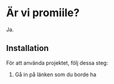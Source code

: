 # Är vi promiile?

Ja.

## Installation

För att använda projektet, följ dessa steg:

1. Gå in på länken som du borde ha
